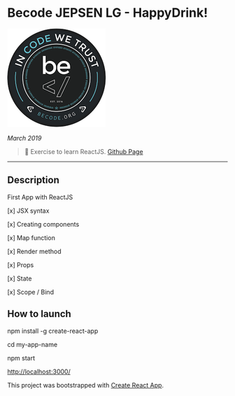# Becode  JEPSEN LG - HappyDrink!

![Becode logo](https://raw.githubusercontent.com/Raigyo/react-character-manager/master/img/becode-logo.png)

*March 2019*

> 🔨  Exercise to learn ReactJS. [Github Page](https://raigyo.github.io/happydrink/)

* * *

## Description

First App with ReactJS

[x] JSX syntax

[x] Creating components

[x] Map function

[x] Render method

[x] Props

[x] State

[x] Scope / Bind

## How to launch

npm install -g create-react-app

cd my-app-name

npm start

[http://localhost:3000/](http://localhost:3000/)

This project was bootstrapped with [Create React App](https://github.com/facebook/create-react-app).
